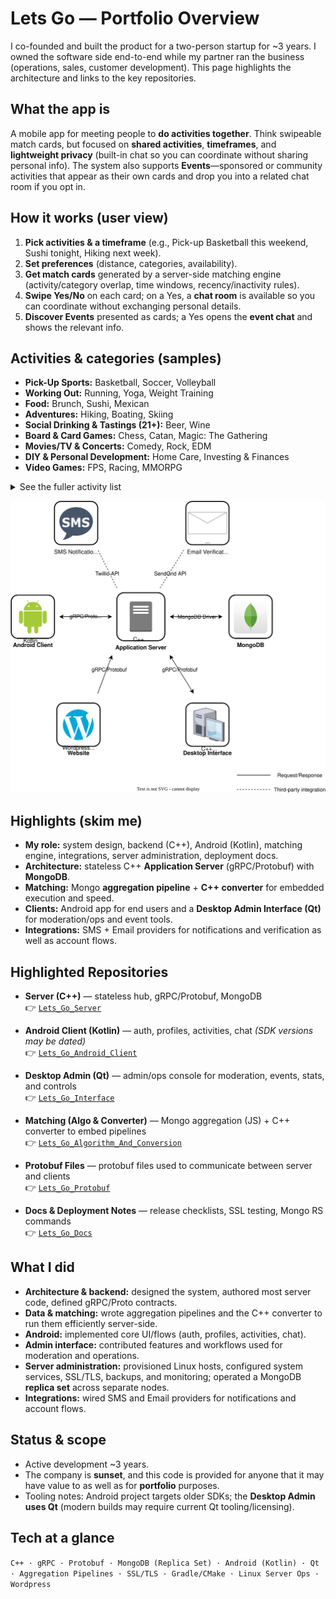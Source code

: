 # Lets Go — Portfolio Overview

I co-founded and built the product for a two-person startup for ~3 years. I owned the software side end-to-end while my partner ran the business (operations, sales, customer development). This page highlights the architecture and links to the key repositories.

## What the app is
A mobile app for meeting people to **do activities together**. Think swipeable match cards, but focused on **shared activities**, **timeframes**, and **lightweight privacy** (built-in chat so you can coordinate without sharing personal info). The system also supports **Events**—sponsored or community activities that appear as their own cards and drop you into a related chat room if you opt in.

## How it works (user view)
1. **Pick activities & a timeframe** (e.g., Pick-up Basketball this weekend, Sushi tonight, Hiking next week).  
2. **Set preferences** (distance, categories, availability).  
3. **Get match cards** generated by a server-side matching engine (activity/category overlap, time windows, recency/inactivity rules).  
4. **Swipe Yes/No** on each card; on a Yes, a **chat room** is available so you can coordinate without exchanging personal details.  
5. **Discover Events** presented as cards; a Yes opens the **event chat** and shows the relevant info.

## Activities & categories (samples)
- **Pick-Up Sports:** Basketball, Soccer, Volleyball  
- **Working Out:** Running, Yoga, Weight Training  
- **Food:** Brunch, Sushi, Mexican  
- **Adventures:** Hiking, Boating, Skiing  
- **Social Drinking & Tastings (21+):** Beer, Wine  
- **Board & Card Games:** Chess, Catan, Magic: The Gathering  
- **Movies/TV & Concerts:** Comedy, Rock, EDM  
- **DIY & Personal Development:** Home Care, Investing & Finances  
- **Video Games:** FPS, Racing, MMORPG

<details>
<summary>See the fuller activity list</summary>

(1)Pick-Up Sports
├───Baseball
├───Basketball
├───Football
├───Golf
├───Hockey
├───Pickleball
├───Soccer
├───Ultimate Frisbee
└───Volleyball
(2)Working Out
├───Crossfit
├───Cycling
├───Dance
├───MMA
├───Pilates
├───Running
├───Swimming
├───Weight Training
└───Yoga
(3)Food
├───American
├───Brunch
├───Chinese
├───Indian
├───Italian
├───Mexican
├───Pho
├───Sushi
└───Thai
(4)Adventures
├───Band Jam Session
├───Bar Hopping(21)
├───Boating
├───Clubbing(21)
├───Dancing
├───Hiking
├───Shopping
├───Skiing
├───Snowboarding
└───Water Activities
(5)Social Drinking & Tastings(21)
├───Beer
├───Spirits
└───Wine
Beauty
├───Hair
├───Makeup
├───Mani Pedi
└───Skin Care
Board Games
├───Catan
├───Checkers
├───Chess
├───Dominoes
├───Dungeons & Dragons
├───Monopoly
├───Pictionary
└───Scrabble
Collectable Card Games
├───Magic The Gathering
├───Pokemon
└───Yu-Gi-Oh!
Concerts
├───Country
├───EDM
├───Hip-Hop
├───Indie
├───Jazz
├───Oldies
├───Pop
├───Rap
└───Rock
DIY
├───Cars
├───Home_Care
├───Refurbish Items
└───Restore Antiques
Movies & TV
├───Action_Adventure
├───Comedy
├───Drama
├───Reality TV
└───Thriller_Suspense
Personal Development
├───Emotional
├───Intellectual
├───Investing & Finances
└───Relational
Play Dates(18)
├───Board Games
├───Crafts
├───Fun-In-The-Kitchen
├───Movies
├───Outings
└───Park-Day
Poker
├───5 Card Draw
├───7 Card Stud
├───Blind Man's Bluff
├───Omaha Hold'em
└───Texas Hold 'em
Sporting Entertainment
├───Baseball
├───Basketball
├───Boxing
├───Football
├───Golf
├───Hockey
├───MMA
├───Soccer
└───Tennis
Video Games
├───Battle Royale
├───Digital Card Games
├───FPS
├───MMORPG
├───MOBA
├───Racing
└───Sports

</details>

<p align="center">
  <img src="LetsGoAppOverview.drawio.svg" alt="Lets Go Architecture" width="900">
</p>

## Highlights (skim me)
- **My role:** system design, backend (C++), Android (Kotlin), matching engine, integrations, server administration, deployment docs.
- **Architecture:** stateless C++ **Application Server** (gRPC/Protobuf) with **MongoDB**.
- **Matching:** Mongo **aggregation pipeline** + **C++ converter** for embedded execution and speed.
- **Clients:** Android app for end users and a **Desktop Admin Interface (Qt)** for moderation/ops and event tools.
- **Integrations:** SMS + Email providers for notifications and verification as well as account flows.

## Highlighted Repositories
- **Server (C++)** — stateless hub, gRPC/Protobuf, MongoDB  
  👉 [`Lets_Go_Server`](https://github.com/lets-go-app-pub/Lets_Go_Server)

- **Android Client (Kotlin)** — auth, profiles, activities, chat *(SDK versions may be dated)*  
  👉 [`Lets_Go_Android_Client`](https://github.com/lets-go-app-pub/Lets_Go_Android_Client)

- **Desktop Admin (Qt)** — admin/ops console for moderation, events, stats, and controls  
  👉 [`Lets_Go_Interface`](https://github.com/lets-go-app-pub/Lets_Go_Interface)

- **Matching (Algo & Converter)** — Mongo aggregation (JS) + C++ converter to embed pipelines  
  👉 [`Lets_Go_Algorithm_And_Conversion`](https://github.com/lets-go-app-pub/Lets_Go_Algorithm_And_Conversion)

- **Protobuf Files** — protobuf files used to communicate between server and clients  
  👉 [`Lets_Go_Protobuf`](https://github.com/lets-go-app-pub/Lets_Go_Protobuf)

- **Docs & Deployment Notes** — release checklists, SSL testing, Mongo RS commands  
  👉 [`Lets_Go_Docs`](https://github.com/lets-go-app-pub/Lets_Go_Docs)

## What I did
- **Architecture & backend:** designed the system, authored most server code, defined gRPC/Proto contracts.
- **Data & matching:** wrote aggregation pipelines and the C++ converter to run them efficiently server-side.
- **Android:** implemented core UI/flows (auth, profiles, activities, chat).
- **Admin interface:** contributed features and workflows used for moderation and operations.
- **Server administration:** provisioned Linux hosts, configured system services, SSL/TLS, backups, and monitoring; operated a MongoDB **replica set** across separate nodes.
- **Integrations:** wired SMS and Email providers for notifications and account flows.

## Status & scope
- Active development ~3 years.
- The company is **sunset**, and this code is provided for anyone that it may have value to as well as for **portfolio** purposes.
- Tooling notes: Android project targets older SDKs; the **Desktop Admin uses Qt** (modern builds may require current Qt tooling/licensing).

## Tech at a glance
`C++ · gRPC · Protobuf · MongoDB (Replica Set) · Android (Kotlin) · Qt · Aggregation Pipelines · SSL/TLS · Gradle/CMake · Linux Server Ops · Wordpress`

